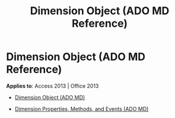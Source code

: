 ﻿---
title: Dimension Object (ADO MD Reference)
TOCTitle: Dimension Object (ADO MD)
ms:assetid: b48c853b-4e51-4c1f-a88d-283f1f727fd3
ms:mtpsurl: https://msdn.microsoft.com/library/JJ249866(v=office.15)
ms:contentKeyID: 48547230
ms.date: 09/18/2015
mtps_version: v=office.15
---

# Dimension Object (ADO MD Reference)


**Applies to**: Access 2013 | Office 2013



  - [Dimension Object (ADO MD)](dimension-object-ado-md.md)

  - [Dimension Properties, Methods, and Events (ADO MD)](dimension-properties-methods-and-events-ado-md.md)

